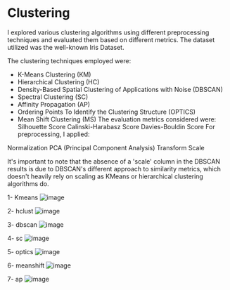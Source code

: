 # Clustering
I explored various clustering algorithms using different preprocessing techniques and evaluated them based on different metrics. The dataset utilized was the well-known Iris Dataset.

The clustering techniques employed were:
* K-Means Clustering (KM)
* Hierarchical Clustering (HC)
* Density-Based Spatial Clustering of Applications with Noise (DBSCAN)
* Spectral Clustering (SC)
* Affinity Propagation (AP)
* Ordering Points To Identify the Clustering Structure (OPTICS)
* Mean Shift Clustering (MS)
The evaluation metrics considered were:
Silhouette Score Calinski-Harabasz Score Davies-Bouldin Score For preprocessing, I applied:

Normalization
PCA (Principal Component Analysis) Transform Scale

It's important to note that the absence of a 'scale' column in the DBSCAN results is due to DBSCAN's different approach to similarity metrics, which doesn't heavily rely on scaling as KMeans or hierarchical clustering algorithms do.

1- Kmeans
![image](https://github.com/Kriti-be21/Clustering/assets/109240831/c91955ed-3712-4d88-b469-4776d867a8be)


2- hclust
![image](https://github.com/Kriti-be21/Clustering/assets/109240831/615a1bc5-8639-4b20-bbfc-41a84e19ebad)


3- dbscan
![image](https://github.com/Kriti-be21/Clustering/assets/109240831/11f59892-9f2e-4185-ab08-3f67381fb7af)


4- sc
![image](https://github.com/Kriti-be21/Clustering/assets/109240831/0ecba7b8-7ebf-43a2-b338-aabe93337c7b)


5- optics
![image](https://github.com/Kriti-be21/Clustering/assets/109240831/b8bf32f2-f7f5-4897-94e1-0a9caecf2801)


6- meanshift
![image](https://github.com/Kriti-be21/Clustering/assets/109240831/a54a5e4c-60df-429c-9cda-f826a9136ee4)

7- ap
![image](https://github.com/Kriti-be21/Clustering/assets/109240831/bb90bd71-2194-42e0-b30d-7ff1f550f74c)
